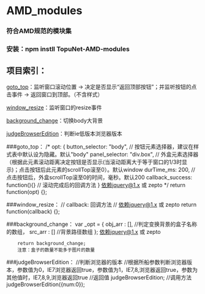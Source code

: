 # AMD_modules
### 符合AMD规范的模块集 
### 安装：npm instll TopuNet-AMD-modules

项目索引：
-------------

[goto_top](#goto_top)：监听窗口滚动位置 → 决定是否显示“返回顶部按钮”；并监听按钮的点击事件 → 返回窗口到顶部。（不含样式）

[window_resize](#window_resize)：监听窗口的resize事件

[background_change](#background_change)：切换body大背景

[judgeBrowserEdition](#judgeBrowserEdition)：判断ie低版本浏览器版本

<a name="goto_top"></a> 
###goto_top：
		/* 
			opt: {
				button_selector: "body", // 按钮元素选择器，建议在样式表中默认设为隐藏。默认"body"
		        panel_selector: "div.box", // 外盒元素选择器（根据此元素滚动距离决定按钮是否显示(当滚动距离大于等于窗口的1/3时显示)；点击按钮后此元素的scrollTop滚至0）。默认window
		        durTime_ms: 200, // 点击按钮后，外盒scrollTop滚至0的时间，毫秒。默认200
		        callback_success: function(){} // 滚动完成后的回调方法
			}
			依赖jquery@1.x 或 zepto
		*/
		return function(opt) {};

<a name="window_resize"></a>
###window_resize：
		// callback: 回调方法
		// 依赖jquery@1.x 或 zepto
		return function(callback) {};

<a name="background_change"></a>
###background_change：
		var _opt = {
			obj_arr : [],		//判定变换背景的盒子名称的数组，
			src_arr : []		//背景路径数组
		};
		依赖jquery@1.x 或 zepto 
		
		return background_change;
		注意：盒子的数量不能多于图片的数量

<a name="judgeBrowserEdition"></a>
###judgeBrowserEdition：
		//判断浏览器的版本
		//根据所船参数判断浏览器版本，参数值为0，IE7浏览器返回true，参数值为1，IE7,8,浏览器返回true，参数为其他值时，IE7,8,9,浏览器返回true
		//返回值 judgeBrowserEdition;
		//调用方法  judgeBrowserEdition({num:0});
		
		
